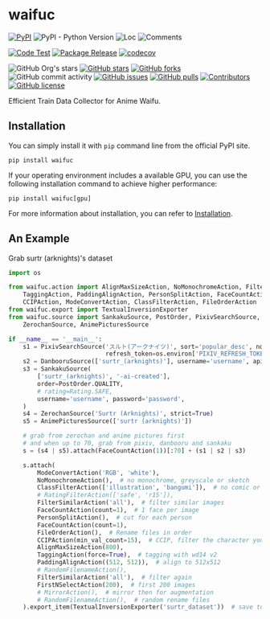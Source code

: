 # waifuc

[![PyPI](https://img.shields.io/pypi/v/waifuc)](https://pypi.org/project/waifuc/)
![PyPI - Python Version](https://img.shields.io/pypi/pyversions/waifuc)
![Loc](https://img.shields.io/endpoint?url=https://gist.githubusercontent.com/narugo1992/847b3edfcbae29b86b8b5d8b3dfb854f/raw/loc.json)
![Comments](https://img.shields.io/endpoint?url=https://gist.githubusercontent.com/narugo1992/847b3edfcbae29b86b8b5d8b3dfb854f/raw/comments.json)

[![Code Test](https://github.com/deepghs/waifuc/workflows/Code%20Test/badge.svg)](https://github.com/deepghs/waifuc/actions?query=workflow%3A%22Code+Test%22)
[![Package Release](https://github.com/deepghs/waifuc/workflows/Package%20Release/badge.svg)](https://github.com/deepghs/waifuc/actions?query=workflow%3A%22Package+Release%22)
[![codecov](https://codecov.io/gh/deepghs/waifuc/branch/main/graph/badge.svg?token=XJVDP4EFAT)](https://codecov.io/gh/deepghs/waifuc)

![GitHub Org's stars](https://img.shields.io/github/stars/deepghs)
[![GitHub stars](https://img.shields.io/github/stars/deepghs/waifuc)](https://github.com/deepghs/waifuc/stargazers)
[![GitHub forks](https://img.shields.io/github/forks/deepghs/waifuc)](https://github.com/deepghs/waifuc/network)
![GitHub commit activity](https://img.shields.io/github/commit-activity/m/deepghs/waifuc)
[![GitHub issues](https://img.shields.io/github/issues/deepghs/waifuc)](https://github.com/deepghs/waifuc/issues)
[![GitHub pulls](https://img.shields.io/github/issues-pr/deepghs/waifuc)](https://github.com/deepghs/waifuc/pulls)
[![Contributors](https://img.shields.io/github/contributors/deepghs/waifuc)](https://github.com/deepghs/waifuc/graphs/contributors)
[![GitHub license](https://img.shields.io/github/license/deepghs/waifuc)](https://github.com/deepghs/waifuc/blob/master/LICENSE)

Efficient Train Data Collector for Anime Waifu.

## Installation

You can simply install it with `pip` command line from the official PyPI site.

```shell
pip install waifuc
```

If your operating environment includes a available GPU, you can use the following installation command to achieve higher
performance:

```shell
pip install waifuc[gpu]
```

For more information about installation, you can refer
to [Installation](https://deepghs.github.io/waifuc/main/tutorials/installation/index.html).

## An Example

Grab surtr (arknights)'s dataset

```python
import os

from waifuc.action import AlignMaxSizeAction, NoMonochromeAction, FilterSimilarAction,
    TaggingAction, PaddingAlignAction, PersonSplitAction, FaceCountAction, FirstNSelectAction,
    CCIPAction, ModeConvertAction, ClassFilterAction, FileOrderAction
from waifuc.export import TextualInversionExporter
from waifuc.source import SankakuSource, PostOrder, PixivSearchSource, DanbooruSource,
    ZerochanSource, AnimePicturesSource

if __name__ == '__main__':
    s1 = PixivSearchSource('スルト(アークナイツ)', sort='popular_desc', no_ai=True,
                           refresh_token=os.environ['PIXIV_REFRESH_TOKEN'])
    s2 = DanbooruSource(['surtr_(arknights)'], username='username', api_key='api_key')
    s3 = SankakuSource(
        ['surtr_(arknights)', '-ai-created'],
        order=PostOrder.QUALITY,
        # rating=Rating.SAFE,
        username='username', password='password',
    )
    s4 = ZerochanSource('Surtr (Arknights)', strict=True)
    s5 = AnimePicturesSource(['surtr (arknights)'])

    # grab from zerochan and anime pictures first
    # and when up to 70, grab from pixiv, danbooru and sankaku
    s = (s4 | s5).attach(FaceCountAction(1))[:70] + (s1 | s2 | s3)

    s.attach(
        ModeConvertAction('RGB', 'white'),
        NoMonochromeAction(),  # no monochrome, greyscale or sketch
        ClassFilterAction(['illustration', 'bangumi']),  # no comic or 3d
        # RatingFilterAction(['safe', 'r15']),
        FilterSimilarAction('all'),  # filter similar images
        FaceCountAction(count=1),  # 1 face per image
        PersonSplitAction(),  # cut for each person
        FaceCountAction(count=1),
        FileOrderAction(),  # Rename files in order
        CCIPAction(min_val_count=15),  # CCIP, filter the character you may not wanna see in dataset
        AlignMaxSizeAction(800),
        TaggingAction(force=True),  # tagging with wd14 v2
        PaddingAlignAction((512, 512)),  # align to 512x512
        # RandomFilenameAction(),
        FilterSimilarAction('all'),  # filter again
        FirstNSelectAction(200),  # first 200 images
        # MirrorAction(),  # mirror then for augmentation
        # RandomFilenameAction(),  # random rename files
    ).export_item(TextualInversionExporter('surtr_dataset'))  # save to surtr_dataset directory

```
